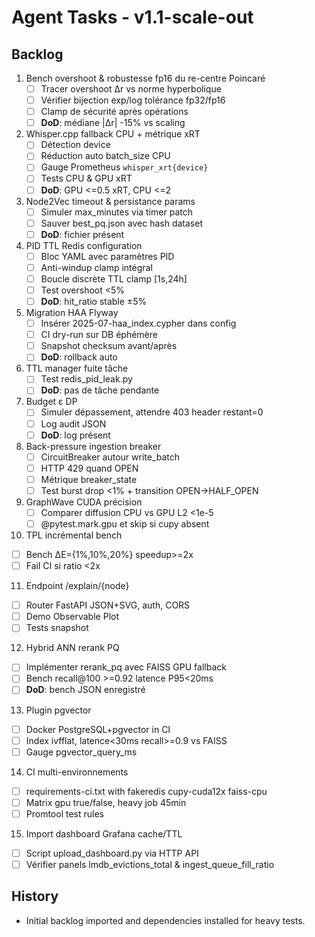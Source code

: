 # Agent Tasks - v1.1-scale-out

## Backlog

1. Bench overshoot & robustesse fp16 du re-centre Poincaré
   - [ ] Tracer overshoot Δr vs norme hyperbolique
   - [ ] Vérifier bijection exp/log tolérance fp32/fp16
   - [ ] Clamp de sécurité après opérations
   - [ ] **DoD**: médiane |Δr| -15% vs scaling

2. Whisper.cpp fallback CPU + métrique xRT
   - [ ] Détection device
   - [ ] Réduction auto batch_size CPU
   - [ ] Gauge Prometheus `whisper_xrt{device}`
   - [ ] Tests CPU & GPU xRT
   - [ ] **DoD**: GPU <=0.5 xRT, CPU <=2

3. Node2Vec timeout & persistance params
   - [ ] Simuler max_minutes via timer patch
   - [ ] Sauver best_pq.json avec hash dataset
   - [ ] **DoD**: fichier présent

4. PID TTL Redis configuration
   - [ ] Bloc YAML avec paramètres PID
   - [ ] Anti-windup clamp intégral
   - [ ] Boucle discrète TTL clamp [1s,24h]
   - [ ] Test overshoot <5%
   - [ ] **DoD**: hit_ratio stable ±5%

5. Migration HAA Flyway
   - [ ] Insérer 2025-07-haa_index.cypher dans config
   - [ ] CI dry-run sur DB éphémère
   - [ ] Snapshot checksum avant/après
   - [ ] **DoD**: rollback auto

6. TTL manager fuite tâche
   - [ ] Test redis_pid_leak.py
   - [ ] **DoD**: pas de tâche pendante

7. Budget ε DP
   - [ ] Simuler dépassement, attendre 403 header restant=0
   - [ ] Log audit JSON
   - [ ] **DoD**: log présent

8. Back-pressure ingestion breaker
   - [ ] CircuitBreaker autour write_batch
   - [ ] HTTP 429 quand OPEN
   - [ ] Métrique breaker_state
   - [ ] Test burst drop <1% + transition OPEN->HALF_OPEN

9. GraphWave CUDA précision
   - [ ] Comparer diffusion CPU vs GPU L2 <1e-5
   - [ ] @pytest.mark.gpu et skip si cupy absent

10. TPL incrémental bench
   - [ ] Bench ΔE={1%,10%,20%} speedup>=2x
   - [ ] Fail CI si ratio <2x

11. Endpoint /explain/{node}
   - [ ] Router FastAPI JSON+SVG, auth, CORS
   - [ ] Demo Observable Plot
   - [ ] Tests snapshot

12. Hybrid ANN rerank PQ
   - [ ] Implémenter rerank_pq avec FAISS GPU fallback
   - [ ] Bench recall@100 >=0.92 latence P95<20ms
   - [ ] **DoD**: bench JSON enregistré

13. Plugin pgvector
   - [ ] Docker PostgreSQL+pgvector in CI
   - [ ] Index ivfflat, latence<30ms recall>=0.9 vs FAISS
   - [ ] Gauge pgvector_query_ms

14. CI multi-environnements
   - [ ] requirements-ci.txt with fakeredis cupy-cuda12x faiss-cpu
   - [ ] Matrix gpu true/false, heavy job 45min
   - [ ] Promtool test rules

15. Import dashboard Grafana cache/TTL
   - [ ] Script upload_dashboard.py via HTTP API
   - [ ] Vérifier panels lmdb_evictions_total & ingest_queue_fill_ratio

## History
- Initial backlog imported and dependencies installed for heavy tests.
